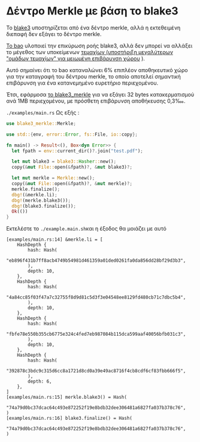 # Δέντρο Merkle με βάση το blake3

Το [blake3](https://github.com/BLAKE3-team/BLAKE3) υποστηρίζεται από ένα δέντρο merkle, αλλά η εκτεθειμένη διεπαφή δεν εξάγει το δέντρο merkle.

[Το bao](https://github.com/oconnor663/bao) υλοποιεί την επικύρωση ροής blake3, αλλά δεν μπορεί να αλλάξει το μέγεθος των υποκείμενων [τεμαχίων (υποστήριξη μεγαλύτερων "ομάδων τεμαχίων" για μειωμένη επιβάρυνση χώρου](https://github.com/oconnor663/bao/issues/34) ).

Αυτό σημαίνει ότι το bao καταναλώνει 6% επιπλέον αποθηκευτικό χώρο για την καταγραφή του δέντρου merkle, το οποίο αποτελεί σημαντική επιβάρυνση για ένα κατανεμημένο ευρετήριο περιεχομένου.

Έτσι, εφάρμοσα [το blake3_merkle](https://github.com/rmw-lib/blake3_merkle) για να εξάγει 32 bytes κατακερματισμού ανά 1MB περιεχομένου, με πρόσθετη επιβάρυνση αποθήκευσης 0,3‱.

`./examples/main.rs` Ως εξής :

```rust
use blake3_merkle::Merkle;

use std::{env, error::Error, fs::File, io::copy};

fn main() -> Result<(), Box<dyn Error>> {
  let fpath = env::current_dir()?.join("test.pdf");

  let mut blake3 = blake3::Hasher::new();
  copy(&mut File::open(&fpath)?, &mut blake3)?;

  let mut merkle = Merkle::new();
  copy(&mut File::open(&fpath)?, &mut merkle)?;
  merkle.finalize();
  dbg!(&merkle.li);
  dbg!(merkle.blake3());
  dbg!(blake3.finalize());
  Ok(())
}
```

Εκτελέστε το `./example.main.sh`και η έξοδος θα μοιάζει με αυτό

```
[examples/main.rs:14] &merkle.li = [
    HashDepth {
        hash: Hash(
            "eb896f431b7ff8acb4749b54981d461359a01ded0261fa0da856dd28bf29d3b3",
        ),
        depth: 10,
    },
    HashDepth {
        hash: Hash(
            "4a84cc85f03f47a7c32755f8d9d81c5d3f3e04548ee8129fd480cb71c7dbc5b4",
        ),
        depth: 10,
    },
    HashDepth {
        hash: Hash(
            "fbfe78e550b355cb6775e324c4fed7eb987084b115dca599aaf40056bfb031c3",
        ),
        depth: 10,
    },
    HashDepth {
        hash: Hash(
            "392878c3bdc9c315d6cc8a1721d8cd0a39e49ac8716f4cb8cdf6cf83fbb666f5",
        ),
        depth: 6,
    },
]
[examples/main.rs:15] merkle.blake3() = Hash(
    "74a79d0bc37dcac64c493e872252f19e8bdb32dee306481a6827fa037b378c76",
)
[examples/main.rs:16] blake3.finalize() = Hash(
    "74a79d0bc37dcac64c493e872252f19e8bdb32dee306481a6827fa037b378c76",
)
```